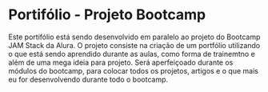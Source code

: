 # Portifólio - Projeto Bootcamp

Este portifólio está sendo desenvolvido em paralelo ao projeto do Bootcamp JAM Stack da Alura. O projeto consiste na criação de um portfólio utilizando o que está sendo aprendido durante as aulas, como forma de trainemtno e além de uma mega ideia para projeto. Será aperfeiçoado durante os módulos do bootcamp, para colocar todos os projetos, artigos e o que mais eu for desenvolvendo durante todo o bootcamp.
